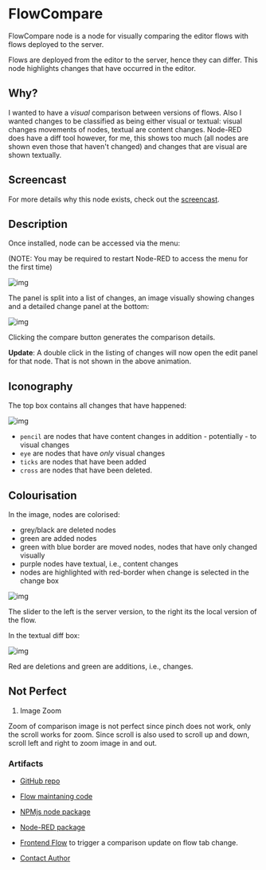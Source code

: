 # FlowCompare

FlowCompare node is a node for visually comparing the editor flows with flows deployed to the server.

Flows are deployed from the editor to the server, hence they can differ. This node highlights changes that have occurred in the editor.

## Why?

I wanted to have a *visual* comparison between versions of flows. Also I wanted changes to be classified as being either visual or textual: visual changes movements of nodes, textual are content changes. Node-RED does have a diff tool however, for me, this shows too much (all nodes are shown even those that haven't changed) and changes that are visual are shown textually. 

## Screencast 

For more details why this node exists, check out the [screencast](https://blog.openmindmap.org/blog/flow-compare).

## Description

Once installed, node can be accessed via the menu:

(NOTE: You may be required to restart Node-RED to access the menu for the first time)

![img](https://cdn.openmindmap.org/content/1697530336854_Screen_Shot_2023-10-17_at_10.12.07.png)

The panel is split into a list of changes, an image visually showing changes and a detailed change panel at the bottom:

![img](https://cdn.openmindmap.org/content/1696944958539_flowcompare.gif)

Clicking the compare button generates the comparison details.

**Update**: A double click in the listing of changes will now open the edit panel for that node. That is not shown in the above animation.

## Iconography

The top box contains all changes that have happened:

![img](https://cdn.openmindmap.org/content/1696947093993_Screen_Shot_2023-10-10_at_16.01.50.png)

- `pencil` are nodes that have content changes in addition - potentially - to visual changes
- `eye` are nodes that have *only* visual changes
- `ticks` are nodes that have been added
- `cross` are nodes that have been deleted.

## Colourisation

In the image, nodes are colorised:

- grey/black are deleted nodes
- green are added nodes
- green with blue border are moved nodes, nodes that have only changed visually
- purple nodes have textual, i.e., content changes
- nodes are highlighted with red-border when change is selected in the change box

![img](https://cdn.openmindmap.org/content/1696946893210_Screen_Shot_2023-10-10_at_16.02.13.png)

The slider to the left is the server version, to the right its the local version of the flow.

In the textual diff box:

![img](https://cdn.openmindmap.org/content/1696946912538_Screen_Shot_2023-10-10_at_16.02.04.png)

Red are deletions and green are additions, i.e., changes.

## Not Perfect

1) Image Zoom

Zoom of comparison image is not perfect since pinch does not work, only the scroll works for zoom. Since scroll is also used to scroll up and down, scroll left and right to zoom image in and out.

### Artifacts

- [GitHub repo](https://github.com/gorenje/node-red-contrib-flow-compare)
- [Flow maintaning code](https://flowhub.org/f/bd2901f55cfc55ef)
- [NPMjs node package](https://www.npmjs.com/package/@gregoriusrippenstein/node-red-contrib-flowcompare)
- [Node-RED package](https://flows.nodered.org/node/@gregoriusrippenstein/node-red-contrib-flowcompare)

- [Frontend Flow](https://flowhub.org/f/7750f7bbea836e0e) to trigger a comparison update on flow tab change.

- [Contact Author](https://blog.openmindmap.org/author.vcf)
